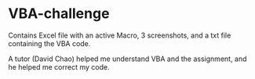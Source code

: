 # VBA-challenge

Contains Excel file with an active Macro, 3 screenshots, and a txt file containing the VBA code.

A tutor (David Chao) helped me understand VBA and the assignment, and he helped me correct my code.
